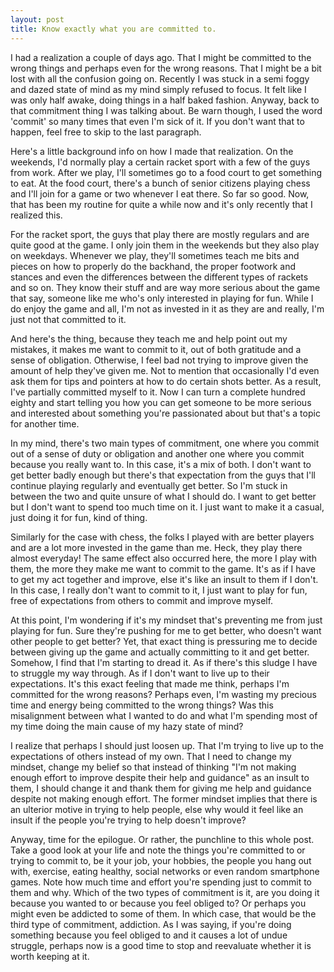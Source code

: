 ```yaml
---
layout: post
title: Know exactly what you are committed to.
---
```


I had a realization a couple of days ago. That I might be committed to the wrong things and perhaps even for the wrong reasons. That I might be a bit lost with all the confusion going on. Recently I was stuck in a semi foggy and dazed state of mind as my mind simply refused to focus. It felt like I was only half awake, doing things in a half baked fashion. Anyway, back to that commitment thing I was talking about. Be warn though, I used the word 'commit' so many times that even I'm sick of it. If you don't want that to happen, feel free to skip to the last paragraph.

Here's a little background info on how I made that realization. On the weekends, I'd normally play a certain racket sport with a few of the guys from work. After we play, I'll sometimes go to a food court to get something to eat. At the food court, there's a bunch of senior citizens playing chess and I'll join for a game or two whenever I eat there. So far so good. Now, that has been my routine for quite a while now and it's only recently that I realized this.
 
For the racket sport, the guys that play there are mostly regulars and are quite good at the game. I only join them in the weekends but they also play on weekdays. Whenever we play, they'll sometimes teach me bits and pieces on how to properly do the backhand, the proper footwork and stances and even the differences between the different types of rackets and so on. They know their stuff and are way more serious about the game that say, someone like me who's only interested in playing for fun. While I do enjoy the game and all, I'm not as invested in it as they are and really, I'm just not that committed to it.

And here's the thing, because they teach me and help point out my mistakes, it makes me want to commit to it, out of both gratitude and a sense of obligation. Otherwise, I feel bad not trying to improve given the amount of help they've given me. Not to mention that occasionally I'd even ask them for tips and pointers at how to do certain shots better. As a result, I've partially committed myself to it. Now I can turn a complete hundred eighty and start telling you how you can get someone to be more serious and interested about something you're passionated about but that's a topic for another time.

In my mind, there's two main types of commitment, one where you commit out of a sense of duty or obligation and another one where you commit because you really want to. In this case, it's a mix of both. I don't want to get better badly enough but there's that expectation from the guys that I'll continue playing regularly and eventually get better. So I'm stuck in between the two and quite unsure of what I should do. I want to get better but I don't want to spend too much time on it. I just want to make it a casual, just doing it for fun, kind of thing.

Similarly for the case with chess, the folks I played with are better players and are a lot more invested in the game than me. Heck, they play there almost everyday! The same effect also occurred here, the more I play with them, the more they make me want to commit to the game. It's as if I have to get my act together and improve, else it's like an insult to them if I don't. In this case, I really don't want to commit to it, I just want to play for fun, free of expectations from others to commit and improve myself.

At this point, I'm wondering if it's my mindset that's preventing me from just playing for fun. Sure they're pushing for me to get better, who doesn't want other people to get better? Yet, that exact thing is pressuring me to decide between giving up the game and actually committing to it and get better. Somehow, I find that I'm starting to dread it. As if there's this sludge I have to struggle my way through. As if I don't want to live up to their expectations. It's this exact feeling that made me think, perhaps I'm committed for the wrong reasons? Perhaps even, I'm wasting my precious time and energy being committed to the wrong things? Was this misalignment between what I wanted to do and what I'm spending most of my time doing the main cause of my hazy state of mind?

I realize that perhaps I should just loosen up. That I'm trying to live up to the expectations of others instead of my own. That I need to change my mindset, change my belief so that instead of thinking "I'm not making enough effort to improve despite their help and guidance" as an insult to them, I should change it and thank them for giving me help and guidance despite not making enough effort. The former mindset implies that there is an ulterior motive in trying to help people, else why would it feel like an insult if the people you're trying to help doesn't improve?

Anyway, time for the epilogue. Or rather, the punchline to this whole post. Take a good look at your life and note the things you're committed to or trying to commit to, be it your job, your hobbies, the people you hang out with, exercise, eating healthy, social networks or even random smartphone games. Note how much time and effort you're spending just to commit to them and why. Which of the two types of commitment is it, are you doing it because you wanted to or because you feel obliged to? Or perhaps you might even be addicted to some of them. In which case, that would be the third type of commitment, addiction. As I was saying, if you're doing something because you feel obliged to and it causes a lot of undue struggle, perhaps now is a good time to stop and reevaluate whether it is worth keeping at it.